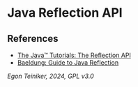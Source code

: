 # Java Reflection API 





## References

* [The Java™ Tutorials: The Reflection API](https://docs.oracle.com/javase/tutorial/reflect/index.html)
* [Baeldung: Guide to Java Reflection](https://www.baeldung.com/java-reflection)

*Egon Teiniker, 2024, GPL v3.0*